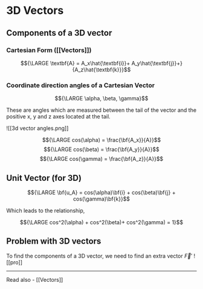 # 3D Vectors
## Components of a 3D vector

### Cartesian Form ([[Vectors]])
$${\LARGE \textbf{A} = A_x\hat{\textbf{i}}+ A_y\hat{\textbf{j}}+}{A_z\hat{\textbf{k}}}$$

### Coordinate direction angles of a Cartesian Vector

$${\LARGE \alpha, \beta, \gamma}$$

These are angles which are measured between the tail of the vector and the positive x, y and z axes located at the tail.

![[3d vector angles.png]]

$${\LARGE cos(\alpha) = \frac{\bf{A_x}}{A}}$$
$${\LARGE cos(\beta) = \frac{\bf{A_y}}{A}}$$
$${\LARGE cos(\gamma) = \frac{\bf{A_z}}{A}}$$

## Unit Vector (for 3D)

$${\LARGE \bf{u_A} = cos(\alpha)\bf{i} + cos(\beta)\bf{j} + cos(\gamma)\bf{k}}$$

Which leads to the relationship,

$${\LARGE cos^2(\alpha) + cos^2(\beta)+ cos^2(\gamma) = 1}$$


## Problem with 3D vectors
To find the components of a 3D vector, we need to find an extra vector ${\vec{F}'}$
![[pro]]


---
Read also - [[Vectors]]